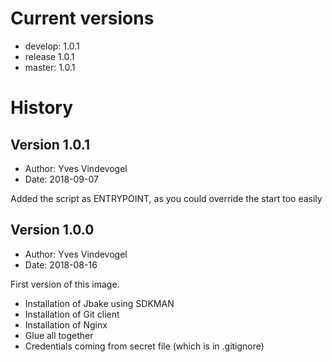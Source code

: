 # Current versions

- develop: 1.0.1
- release 1.0.1
- master: 1.0.1

# History

## Version 1.0.1

- Author: Yves Vindevogel
- Date: 2018-09-07

Added the script as ENTRYPOINT, as you could override the start too easily

## Version 1.0.0

- Author: Yves Vindevogel
- Date: 2018-08-16

First version of this image.

- Installation of Jbake using SDKMAN
- Installation of Git client
- Installation of Nginx
- Glue all together
- Credentials coming from secret file (which is in .gitignore)


